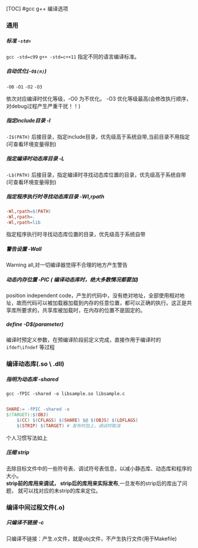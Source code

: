 [TOC]
#gcc g++ 编译选项

### 通用

##### 标准 `-std=`
`gcc -std=c99` 
`g++ -std=c++11`
指定不同的语言编译标准。

##### 自动优化(`-O$(n)`)
`-O0` `-O1` `-O2` `-O3`

依次对应编译时优化等级，-O0 为不优化。 -O3 优化等级最高(会修改执行顺序，对debug过程产生严重干扰！！)

##### 指定include目录 -I 

`-I$(PATH)`
后接目录，指定include目录，优先级高于系统自带,当前目录不用指定(可查看环境变量得到)

##### 指定编译时动态库目录 -L

`-L$(PATH)`
后接目录，指定编译时寻找动态库位置的目录，优先级高于系统自带(可查看环境变量得到)

##### 指定程序执行时寻找动态库目录 -Wl,rpath

```Makefile
-Wl,rpath=$(PATH)
-Wl,rpath=.
-Wl,rpath=lib
```

指定程序执行时寻找动态库位置的目录，优先级高于系统自带

##### 警告设置 -Wall

Warning all,对一切编译器觉得不合理的地方产生警告

##### 动态内存位置 -PIC ( 编译动态库时，绝大多数情况都要加)

position independent code，产生的代码中，没有绝对地址，全部使用相对地址，故而代码可以被加载器加载到内存的任意位置，都可以正确的执行。这正是共享库所要求的，共享库被加载时，在内存的位置不是固定的。

##### define -D$(parameter)

编译时预定义参数，在预编译阶段前定义完成，直接作用于编译时的`ifdef\ifndef` 等过程

### 编译动态库(.so \ .dll)

##### 指明为动态库 -shared

`gcc -fPIC -shared -o libsample.so libsample.c`
```Makefile

SHARE:= -fPIC -shared -o
$(TARGET):$(OBJ)
    $(CC) $(CFLAGS) $(SHARE) $@ $(OBJS) $(LDFLAGS)
    $(STRIP) $(TARGET) # 发布时加上，调试时取消
```

个人习惯写法如上

##### 压缩 strip

去除目标文件中的一些符号表、调试符号表信息，以减小静态库、动态库和程序的大小。  
__strip前的库用来调试， strip后的库用来实际发布__,一旦发布的strip后的库出了问题， 就可以找对应的未strip的库来定位。

### 编译中间过程文件(.o)

##### 只编译不链接 -c

只编译不链接：产生.o文件，就是obj文件，不产生执行文件(用于Makefile)